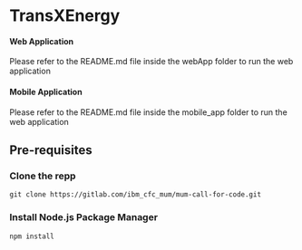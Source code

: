 # TransXEnergy


#### Web Application
Please refer to the README.md file inside the webApp folder to run the web application


#### Mobile Application
Please refer to the README.md file inside the mobile_app folder to run the web application



## Pre-requisites

### Clone the repp

```
git clone https://gitlab.com/ibm_cfc_mum/mum-call-for-code.git
```

### Install Node.js Package Manager
```
npm install
```

